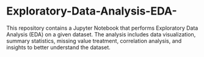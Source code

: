 # Exploratory-Data-Analysis-EDA-
This repository contains a Jupyter Notebook that performs Exploratory Data Analysis (EDA) on a given dataset. The analysis includes data visualization, summary statistics, missing value treatment, correlation analysis, and insights to better understand the dataset.
